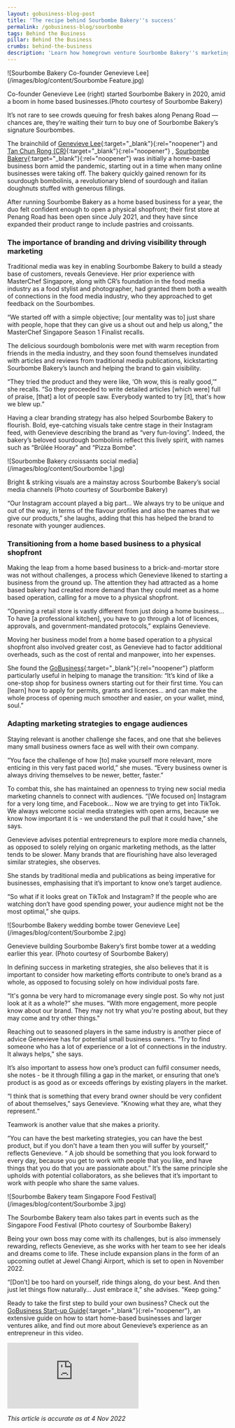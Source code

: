 ```yaml
---
layout: gobusiness-blog-post
title: 'The recipe behind Sourbombe Bakery''s success'
permalink: /gobusiness-blog/sourbombe
tags: Behind the Business
pillar: Behind the Business
crumbs: behind-the-business
description: 'Learn how homegrown venture Sourbombe Bakery''s marketing strategies fueled their success.' 
---
```


![Sourbombe Bakery Co-founder Genevieve Lee](/images/blog/content/Sourbombe Feature.jpg)
<figcaption>Co-founder Genevieve Lee (right) started Sourbombe Bakery in 2020, amid a boom in home based businesses.(Photo courtesy of Sourbombe Bakery)
</figcaption>

It’s not rare to see crowds queuing for fresh bakes along Penang Road — chances are, they’re waiting their turn to buy one of Sourbombe Bakery’s signature Sourbombes. 

The brainchild of [Genevieve Lee](http://www.instagram.com/gen_lxn){:target="_blank"}{:rel="noopener"} and [Tan Chun Rong (CR)](https://www.instagram.com/xlbcr/){:target="_blank"}{:rel="noopener"} , [Sourbombe Bakery](https://www.sourbombebakery.com/){:target="_blank"}{:rel="noopener"} was initially a home-based business born amid the pandemic, starting out in a time when many online businesses were taking off. The bakery quickly gained renown for its sourdough bombolinis, a revolutionary blend of sourdough and italian doughnuts stuffed with generous fillings. 

After running Sourbombe Bakery as a home based business for a year, the duo felt confident enough to open a physical shopfront; their first store at Penang Road has been open since July 2021, and they have since expanded their product range to include pastries and croissants. 

### The importance of branding and driving visibility through marketing

Traditional media was key in enabling Sourbombe Bakery to build a steady base of customers, reveals Genevieve. Her prior experience with MasterChef Singapore, along with CR’s foundation in the food media industry as a food stylist and photographer, had granted them both a wealth of connections in the food media industry, who they approached to get feedback on the Sourbombes. 

“We started off with a simple objective; [our mentality was to] just share with people, hope that they can give us a shout out and help us along,” the MasterChef Singapore Season 1 Finalist recalls. 

The delicious sourdough bombolonis were met with warm reception from friends in the media industry, and they soon found themselves inundated with articles and reviews from traditional media publications, kickstarting Sourbombe Bakery’s launch and helping the brand to gain visibility. 

“They tried the product and they were like, ‘Oh wow, this is really good,’” she recalls. “So they proceeded to write detailed articles [which were] full of praise, [that] a lot of people saw. Everybody wanted to try [it], that's how we blew up.”

Having a clear branding strategy has also helped Sourbombe Bakery to flourish. Bold, eye-catching visuals take centre stage in their Instagram feed, with Genevieve describing the brand as “very fun-loving”. Indeed, the bakery’s beloved sourdough bombolinis reflect this lively spirit, with names such as “Brûlée Hooray” and “Pizza Bombe”. 

![Sourbombe Bakery croissants social media](/images/blog/content/Sourbombe 1.jpg)
<figcaption>Bright & striking visuals are a mainstay across Sourbombe Bakery’s social media channels (Photo courtesy of Sourbombe Bakery) </figcaption>

“Our Instagram account played a big part… We always try to be unique and out of the way, in terms of the flavour profiles and also the names that we give our products,” she laughs, adding that this has helped the brand to resonate with younger audiences. 

### Transitioning from a home based business to a physical shopfront 

Making the leap from a home based business to a brick-and-mortar store was not without challenges, a process which Genevieve likened to starting a business from the ground up. The attention they had attracted as a home based bakery had created more demand than they could meet as a home based operation, calling for a move to a physical shopfront.  

“Opening a retail store is vastly different from just doing a home business… To have [a professional kitchen], you have to go through a lot of licences, approvals, and government-mandated protocols,” explains Genevieve. 

Moving her business model from a home based operation to a physical shopfront also involved greater cost, as Genevieve had to factor additional overheads, such as the cost of rental and manpower, into her expenses.  

She found the [GoBusiness](http://gobusiness.gov.sg/?src=gobiz_blog){:target="_blank"}{:rel="noopener"} platform particularly useful in helping to manage the transition: “It’s kind of like a one-stop shop for business owners starting out for their first time. You can [learn] how to apply for permits, grants and licences… and can make the whole process of opening much smoother and easier, on your wallet, mind, soul.”  

### Adapting marketing strategies to engage audiences

Staying relevant is another challenge she faces, and one that she believes many small business owners face as well with their own company. 

“You face the challenge of how [to] make yourself more relevant, more enticing in this very fast paced world,” she muses.  “Every business owner is always driving themselves to be newer, better, faster.”

To combat this, she has maintained an openness to trying new social media marketing channels to connect with audiences. “[We focused on] Instagram for a very long time, and Facebook… Now we are trying to get into TikTok. We always welcome social media strategies with open arms, because we know how important it is - we understand the pull that it could have,” she says. 

Genevieve advises potential entrepreneurs to explore more media channels, as opposed to solely relying on organic marketing methods, as the latter tends to be slower. Many brands that are flourishing have also leveraged similar strategies, she observes. 

She stands by traditional media and publications as being imperative for businesses, emphasising that it’s important to know one’s target audience.  

“So what if it looks great on TikTok and Instagram? If the people who are watching don’t have good spending power, your audience might not be the most optimal,” she quips. 

![Sourbombe Bakery wedding bombe tower Genevieve Lee](/images/blog/content/Sourbombe 2.jpg)
<figcaption>Genevieve building Sourbombe Bakery’s first bombe tower at a wedding earlier this year. (Photo courtesy of Sourbombe Bakery) </figcaption>

In defining success in marketing strategies, she also believes that it is important to consider how marketing efforts contribute to one’s brand as a whole, as opposed to focusing solely on how individual posts fare.

“It's gonna be very hard to micromanage every single post. So why not just look at it as a whole?” she muses. “With more engagement, more people know about our brand. They may not try what you're posting about, but they may come and try other things."

Reaching out to seasoned players in the same industry is another piece of advice Genevieve has for potential small business owners. “Try to find someone who has a lot of experience or a lot of connections in the industry. It always helps,” she says.

It’s also important to assess how one’s product can fulfil consumer needs, she notes - be it through filling a gap in the market, or ensuring that one’s product is as good as or exceeds offerings by existing players in the market.

“I think that is something that every brand owner should be very confident of about themselves,” says Genevieve. ”Knowing what they are, what they represent.“

Teamwork is another value that she makes a priority. 

“You can have the best marketing strategies, you can have the best product, but if you don't have a team then you will suffer by yourself,” reflects Genevieve. “ A job should be something that you look forward to every day, because you get to work with people that you like, and have things that you do that you are passionate about.” It’s the same principle she upholds with potential collaborators, as she believes that it’s important to work with people who share the same values. 

![Sourbombe Bakery team Singapore Food Festival](/images/blog/content/Sourbombe 3.jpg)
<figcaption>The Sourbombe Bakery team also takes part in events such as the Singapore Food Festival (Photo courtesy of Sourbombe Bakery) </figcaption>

Being your own boss may come with its challenges, but is also immensely rewarding, reflects Genevieve, as she works with her team to see her ideals and dreams come to life. These include expansion plans in the form of an upcoming outlet at Jewel Changi Airport, which is set to open in November 2022. 

“[Don’t] be too hard on yourself, ride things along, do your best. And then just let things flow naturally… Just embrace it,” she advises. "Keep going."

Ready to take the first step to build your own business? Check out the [GoBusiness Start-up Guide](/start-a-business/?src=gobiz_blog){:target="_blank"}{:rel="noopener"}, an extensive guide on how to start home-based businesses and larger ventures alike, and find out more about Genevieve’s experience as an entrepreneur in this video. 

<p>
<div class="bp-youtube">
  <iframe src="https://www.youtube.com/embed/pXRH0PGZ4U4" title="Let’s Go Lah! – Sourbombe Bakery" frameborder="0" allow="autoplay; encrypted-media" allowfullscreen>  </iframe>
</div>
</p>

<em>This article is accurate as at 4 Nov 2022</em>